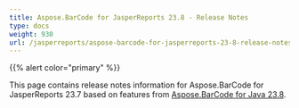 ```yaml
---
title: Aspose.BarCode for JasperReports 23.8 - Release Notes
type: docs
weight: 930
url: /jasperreports/aspose-barcode-for-jasperreports-23-8-release-notes/
---
```


{{% alert color="primary" %}} 

This page contains release notes information for Aspose.BarCode for JasperReports 23.7 based on features from [Aspose.BarCode for Java 23.8](https://downloads.aspose.com/barcode/java/new-releases/aspose.barcode-for-java-23.8/).



